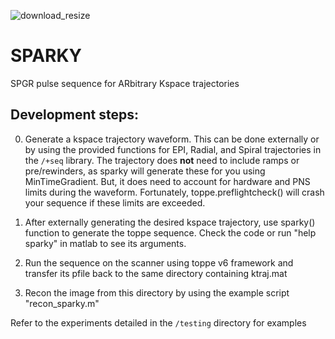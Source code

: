 ![download_resize](https://github.com/user-attachments/assets/e3c4a105-a13f-4d95-8cba-1ef84b7d1ff0)
# SPARKY
SPGR pulse sequence for ARbitrary Kspace trajectories

## Development steps:

0. Generate a kspace trajectory waveform. This can be done externally or by using the provided functions for EPI, Radial, and Spiral trajectories in the `/+seq` library. The trajectory does <b>not</b> need to include ramps or pre/rewinders, as sparky will generate these for you using MinTimeGradient. But, it does need to account for hardware and PNS limits during the waveform. Fortunately, toppe.preflightcheck() will crash your sequence if these limits are exceeded.

1. After externally generating the desired kspace trajectory, use sparky() function to generate the toppe sequence. Check the code or run "help sparky" in matlab to see its arguments.

2. Run the sequence on the scanner using toppe v6 framework and transfer its pfile back to the same directory containing ktraj.mat

3. Recon the image from this directory by using the example script "recon_sparky.m"

Refer to the experiments detailed in the `/testing` directory for examples
